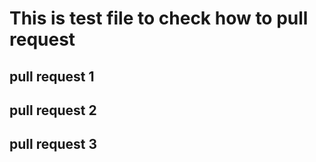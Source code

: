 # This is test file to check how to pull request

## pull request 1
## pull request 2
## pull request 3